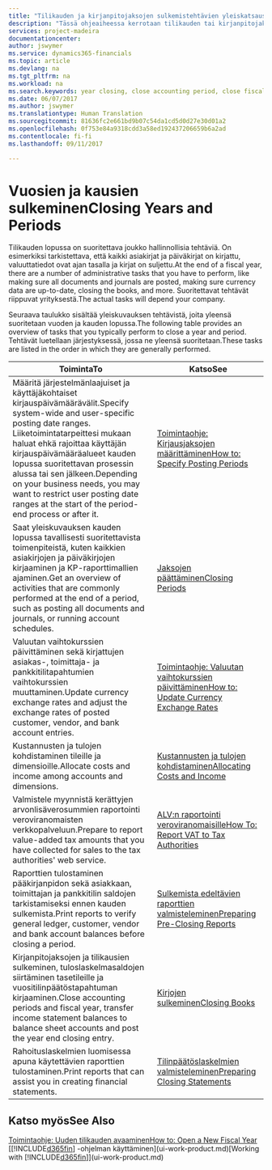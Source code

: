 ```yaml
---
title: "Tilikauden ja kirjanpitojaksojen sulkemistehtävien yleiskatsaus | Microsoft Docs"
description: "Tässä ohjeaiheessa kerrotaan tilikauden tai kirjanpitojakson sulkemistehtävistä, joita ovat esimerkiksi varmistaminen, että asiakirjat ja päiväkirjat on kirjattu, ja pankkitilien saldojen tarkistaminen."
services: project-madeira
documentationcenter: 
author: jswymer
ms.service: dynamics365-financials
ms.topic: article
ms.devlang: na
ms.tgt_pltfrm: na
ms.workload: na
ms.search.keywords: year closing, close accounting period, close fiscal year, bank account detailed trial balance
ms.date: 06/07/2017
ms.author: jswymer
ms.translationtype: Human Translation
ms.sourcegitcommit: 81636fc2e661bd9b07c54da1cd5d0d27e30d01a2
ms.openlocfilehash: 0f753e84a9318cdd3a58ed192437206659b6a2ad
ms.contentlocale: fi-fi
ms.lasthandoff: 09/11/2017

---
```

# <a name="closing-years-and-periods"></a><span data-ttu-id="5c148-103">Vuosien ja kausien sulkeminen</span><span class="sxs-lookup"><span data-stu-id="5c148-103">Closing Years and Periods</span></span>
<span data-ttu-id="5c148-104">Tilikauden lopussa on suoritettava joukko hallinnollisia tehtäviä. On esimerkiksi tarkistettava, että kaikki asiakirjat ja päiväkirjat on kirjattu, valuuttatiedot ovat ajan tasalla ja kirjat on suljettu.</span><span class="sxs-lookup"><span data-stu-id="5c148-104">At the end of a fiscal year, there are a number of administrative tasks that you have to perform, like making sure all documents and journals are posted, making sure currency data are up-to-date, closing the books, and more.</span></span> <span data-ttu-id="5c148-105">Suoritettavat tehtävät riippuvat yrityksestä.</span><span class="sxs-lookup"><span data-stu-id="5c148-105">The actual tasks will depend your company.</span></span>

<span data-ttu-id="5c148-106">Seuraava taulukko sisältää yleiskuvauksen tehtävistä, joita yleensä suoritetaan vuoden ja kauden lopussa.</span><span class="sxs-lookup"><span data-stu-id="5c148-106">The following table provides an overview of tasks that you typically perform to close a year and period.</span></span> <span data-ttu-id="5c148-107">Tehtävät luetellaan järjestyksessä, jossa ne yleensä suoritetaan.</span><span class="sxs-lookup"><span data-stu-id="5c148-107">These tasks are listed in the order in which they are generally performed.</span></span>

| <span data-ttu-id="5c148-108">Toiminta</span><span class="sxs-lookup"><span data-stu-id="5c148-108">To</span></span> | <span data-ttu-id="5c148-109">Katso</span><span class="sxs-lookup"><span data-stu-id="5c148-109">See</span></span> |
| --- | --- |
| <span data-ttu-id="5c148-110">Määritä järjestelmänlaajuiset ja käyttäjäkohtaiset kirjauspäivämäärävälit.</span><span class="sxs-lookup"><span data-stu-id="5c148-110">Specify system-wide and user-specific posting date ranges.</span></span> <span data-ttu-id="5c148-111">Liiketoimintatarpeittesi mukaan haluat ehkä rajoittaa käyttäjän kirjauspäivämääräalueet kauden lopussa suoritettavan prosessin alussa tai sen jälkeen.</span><span class="sxs-lookup"><span data-stu-id="5c148-111">Depending on your business needs, you may want to restrict user posting date ranges at the start of the period-end process or after it.</span></span> |[<span data-ttu-id="5c148-112">Toimintaohje: Kirjausjaksojen määrittäminen</span><span class="sxs-lookup"><span data-stu-id="5c148-112">How to: Specify Posting Periods</span></span>](finance-how-specify-posting-periods.md) |
| <span data-ttu-id="5c148-113">Saat yleiskuvauksen kauden lopussa tavallisesti suoritettavista toimenpiteistä, kuten kaikkien asiakirjojen ja päiväkirjojen kirjaaminen ja KP-raporttimallien ajaminen.</span><span class="sxs-lookup"><span data-stu-id="5c148-113">Get an overview of activities that are commonly performed at the end of a period, such as posting all documents and journals, or running account schedules.</span></span> |[<span data-ttu-id="5c148-114">Jaksojen päättäminen</span><span class="sxs-lookup"><span data-stu-id="5c148-114">Closing Periods</span></span>](year-how-complete-period-end-processes.md) |
| <span data-ttu-id="5c148-115">Valuutan vaihtokurssien päivittäminen sekä kirjattujen asiakas-, toimittaja- ja pankkitilitapahtumien vaihtokurssien muuttaminen.</span><span class="sxs-lookup"><span data-stu-id="5c148-115">Update currency exchange rates and adjust the exchange rates of posted customer, vendor, and bank account entries.</span></span> |[<span data-ttu-id="5c148-116">Toimintaohje: Valuutan vaihtokurssien päivittäminen</span><span class="sxs-lookup"><span data-stu-id="5c148-116">How to: Update Currency Exchange Rates</span></span>](finance-how-update-currencies.md) |
| <span data-ttu-id="5c148-117">Kustannusten ja tulojen kohdistaminen tileille ja dimensioille.</span><span class="sxs-lookup"><span data-stu-id="5c148-117">Allocate costs and income among accounts and dimensions.</span></span> |[<span data-ttu-id="5c148-118">Kustannusten ja tulojen kohdistaminen</span><span class="sxs-lookup"><span data-stu-id="5c148-118">Allocating Costs and Income</span></span>](year-allocate-costs-income.md) |
| <span data-ttu-id="5c148-119">Valmistele myynnistä kerättyjen arvonlisäverosummien raportointi veroviranomaisten verkkopalveluun.</span><span class="sxs-lookup"><span data-stu-id="5c148-119">Prepare to report value-added tax amounts that you have collected for sales to the tax authorities' web service.</span></span> |[<span data-ttu-id="5c148-120">ALV:n raportointi veroviranomaisille</span><span class="sxs-lookup"><span data-stu-id="5c148-120">How To: Report VAT to Tax Authorities</span></span>](finance-how-report-vat.md)|
| <span data-ttu-id="5c148-121">Raporttien tulostaminen pääkirjanpidon sekä asiakkaan, toimittajan ja pankkitilin saldojen tarkistamiseksi ennen kauden sulkemista.</span><span class="sxs-lookup"><span data-stu-id="5c148-121">Print reports to verify general ledger, customer, vendor and bank account balances before closing a period.</span></span> |[<span data-ttu-id="5c148-122">Sulkemista edeltävien raporttien valmisteleminen</span><span class="sxs-lookup"><span data-stu-id="5c148-122">Preparing Pre-Closing Reports</span></span>](year-prepare-preclose-reports.md) |
| <span data-ttu-id="5c148-123">Kirjanpitojaksojen ja tilikausien sulkeminen, tuloslaskelmasaldojen siirtäminen tasetileille ja vuositilinpäätöstapahtuman kirjaaminen.</span><span class="sxs-lookup"><span data-stu-id="5c148-123">Close accounting periods and fiscal year, transfer income statement balances to balance sheet accounts and post the year end closing entry.</span></span> |[<span data-ttu-id="5c148-124">Kirjojen sulkeminen</span><span class="sxs-lookup"><span data-stu-id="5c148-124">Closing Books</span></span>](year-close-books.md) |
| <span data-ttu-id="5c148-125">Rahoituslaskelmien luomisessa apuna käytettävien raporttien tulostaminen.</span><span class="sxs-lookup"><span data-stu-id="5c148-125">Print reports that can assist you in creating financial statements.</span></span> |[<span data-ttu-id="5c148-126">Tilinpäätöslaskelmien valmisteleminen</span><span class="sxs-lookup"><span data-stu-id="5c148-126">Preparing Closing Statements</span></span>](year-prepare-close-statement.md) |

## <a name="see-also"></a><span data-ttu-id="5c148-127">Katso myös</span><span class="sxs-lookup"><span data-stu-id="5c148-127">See Also</span></span>
[<span data-ttu-id="5c148-128">Toimintaohje: Uuden tilikauden avaaminen</span><span class="sxs-lookup"><span data-stu-id="5c148-128">How to: Open a New Fiscal Year</span></span>](finance-how-open-new-fiscal-year.md)  
<span data-ttu-id="5c148-129">[[!INCLUDE[d365fin](includes/d365fin_md.md)] -ohjelman käyttäminen](ui-work-product.md)</span><span class="sxs-lookup"><span data-stu-id="5c148-129">[Working with [!INCLUDE[d365fin](includes/d365fin_md.md)]](ui-work-product.md)</span></span>

